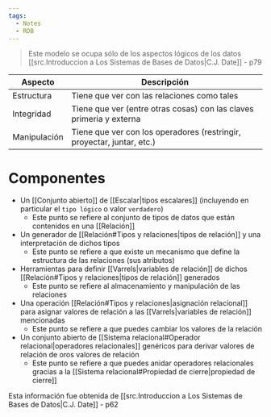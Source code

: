 ```yaml
---
tags:
  - Notes
  - RDB
---
```

> Este modelo se ocupa sólo de los aspectos lógicos de los datos
> [[src.Introduccion a Los Sistemas de Bases de Datos|C.J. Date]] - p79

| Aspecto      | Descripción                                                            |
| ------------ | ---------------------------------------------------------------------- |
| Estructura   | Tiene que ver con las relaciones como tales                            |
| Integridad   | Tiene que ver (entre otras cosas) con las claves primeria y externa    |
| Manipulación | Tiene que ver con los operadores (restringir, proyectar, juntar, etc.) |
# Componentes
- Un [[Conjunto abierto]] de [[Escalar|tipos escalares]] (incluyendo en particular el `tipo lógico` o valor `verdadero`)
	- Este punto se refiere al conjunto de tipos de datos que están contenidos en una [[Relación]]
- Un generador de [[Relación#Tipos y relaciones|tipos de relación]] y una interpretación de dichos tipos
	- Este punto se refiere a que existe un mecanismo que define la estructura de las relaciones (sus atributos)
- Herramientas para definir [[Varrels|variables de relación]] de dichos [[Relación#Tipos y relaciones|tipos de relación]] generados
	- Este punto se refiere al almacenamiento y manipulación de las relaciones
- Una operación [[Relación#Tipos y relaciones|asignación relacional]] para asignar valores de relación a las [[Varrels|variables de relación]] mencionadas
	- Este punto se refiere a que puedes cambiar los valores de la relación
- Un conjunto abierto de [[Sistema relacional#Operador relacional|operadores relacionales]] genéricos para derivar valores de relación de oros valores de relación
	- Este punto se refiere a que puedes anidar operadores relacionales gracias a la [[Sistema relacional#Propiedad de cierre|propiedad de cierre]]

Esta información fue obtenida de [[src.Introduccion a Los Sistemas de Bases de Datos|C.J. Date]] - p62